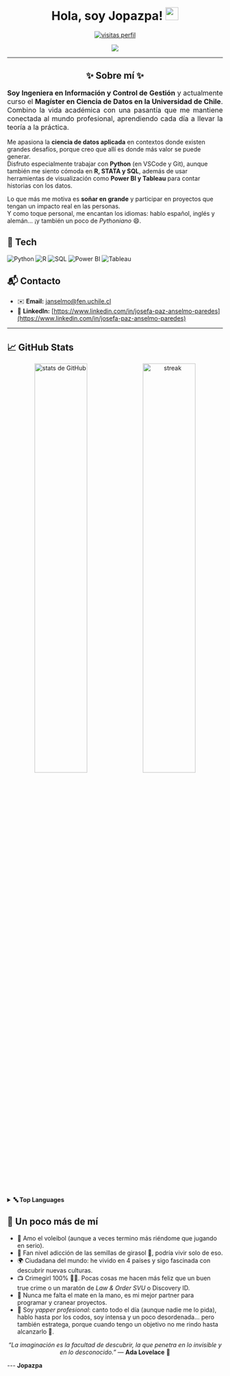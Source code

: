 
<h1 align="center">
Hola, soy <b>Jopazpa</b>!
  <a href="https://github.com/Jopazpa" target="_self">
    <img src="https://media.giphy.com/media/hvRJCLFzcasrR4ia7z/giphy.gif" width="30">
  </a>
</h1>

<p align="center">
  <a href="https://github.com/Jopazpa">
    <img src="https://komarev.com/ghpvc/?username=Jopazpa&label=Profile%20views&color=0e75b6&style=flat" alt="visitas perfil" />
  </a>
</p>

<p align="center">
  <a href="https://github.com/Jopazpa">
    <img src="https://readme-typing-svg.herokuapp.com?lines=Magíster+en+Ciencia+de+Datos;Siempre+aprendiendo+cosas+nuevas;Data+Science+%7C+ML+%7C+Visualización;Hola+%F0%9F%91%8B+y+bienvenid%40+a+mi+perfil&center=true&width=420&height=45">
  </a>
</p>

<hr/>

<h2 align="center"><b>✨ Sobre mí ✨</b></h2>

<p align="justify" style="font-size:16px;">
<b>Soy Ingeniera en Información y Control de Gestión</b> y actualmente curso el <b>Magíster en Ciencia de Datos en la Universidad de Chile</b>.  
Combino la vida académica con una pasantía que me mantiene conectada al mundo profesional, aprendiendo cada día a llevar la teoría a la práctica.  

Me apasiona la <b>ciencia de datos aplicada</b> en contextos donde existen grandes desafíos, porque creo que allí es donde más valor se puede generar.  
Disfruto especialmente trabajar con <b>Python</b> (en VSCode y Git), aunque también me siento cómoda en <b>R, STATA y SQL</b>, además de usar herramientas de visualización como <b>Power BI y Tableau</b> para contar historias con los datos.  

Lo que más me motiva es <b>soñar en grande</b> y participar en proyectos que tengan un impacto real en las personas.  
Y como toque personal, me encantan los idiomas: hablo español, inglés y alemán… ¡y también un poco de <i>Pythoniano</i> 😄.  
</p>

## 🧰 Tech
<p>
  <img alt="Python" src="https://img.shields.io/badge/Python-14354C.svg?logo=python&logoColor=white">
  <img alt="R" src="https://img.shields.io/badge/R-276DC3.svg?logo=r&logoColor=white">
  <img alt="SQL" src="https://img.shields.io/badge/SQL-336791.svg?logo=postgresql&logoColor=white">
  <img alt="Power BI" src="https://img.shields.io/badge/Power_BI-F2C811.svg?logo=powerbi&logoColor=black">
  <img alt="Tableau" src="https://img.shields.io/badge/Tableau-E97627.svg?logo=tableau&logoColor=white">
</p>

## 📬 Contacto
- ✉️ **Email:** janselmo@fen.uchile.cl 
- 🔗 **LinkedIn:** [https://www.linkedin.com/in/josefa-paz-anselmo-paredes](https://www.linkedin.com/in/josefa-paz-anselmo-paredes) 

---

## 📈 GitHub Stats
<p align="center">
  <img width="49.5%" src="https://github-readme-stats.vercel.app/api?username=Jopazpa&show_icons=true" alt="stats de GitHub">
  <img width="49.5%" src="https://github-readme-streak-stats.herokuapp.com/?user=Jopazpa" alt="streak">
</p>

<details>
  <summary><b>🔤 Top Languages</b></summary>
  <br/>
  <p align="center">
    <img src="https://github-readme-stats.vercel.app/api/top-langs/?username=Jopazpa&langs_count=8&layout=compact" alt="top langs">
  </p>
  <p align="center"><i>Nota:</i> esto solo refleja el código público subido; no mide nivel real.</p>
</details>

</pre>

## 🔎 Un poco más de mí
- 🏐 Amo el voleibol (aunque a veces termino más riéndome que jugando en serio).  
- 🌻 Fan nivel adicción de las semillas de girasol 🌻, podría vivir solo de eso.  
- 🌍 Ciudadana del mundo: he vivido en 4 países y sigo fascinada con descubrir nuevas culturas.  
- 📺 Crimegirl 100% 🕵️‍♀️. Pocas cosas me hacen más feliz que un buen true crime o un maratón de *Law & Order SVU* o Discovery ID.  
- 🧉 Nunca me falta el mate en la mano, es mi mejor partner para programar y cranear proyectos.  
- 🎤 Soy *yapper profesional*: canto todo el día (aunque nadie me lo pida), hablo hasta por los codos, soy intensa y un poco desordenada… pero también estratega, porque cuando tengo un objetivo no me rindo hasta alcanzarlo 💪.  

<p align="center">
  <p align="center"><i>“La imaginación es la facultad de descubrir, la que penetra en lo invisible y en lo desconocido.”</i> — <b>Ada Lovelace</b> 🦋</p>--- <b>Jopazpa</b>




